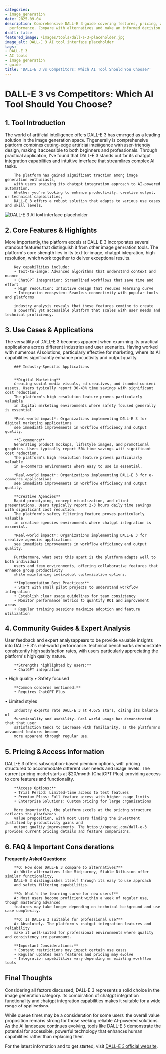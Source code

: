 ```yaml
---
categories:
- image_generation
date: 2025-09-04
description: Comprehensive DALL-E 3 guide covering features, pricing, and real-world
  performance. Compare with alternatives and make an informed decision.
draft: false
featured_image: /images/tools/dall-e-3-placeholder.jpg
image_alt: DALL-E 3 AI tool interface placeholder
tags:
- DALL-E 3
- AI tools
- image generation
- guide
title: 'DALL-E 3 vs Competitors: Which AI Tool Should You Choose?'
---
```


# DALL-E 3 vs Competitors: Which AI Tool Should You Choose?

## 1. Tool Introduction

The world of artificial intelligence offers DALL-E 3 has emerged as a leading solution in the image generation space. 
        Thgenerally is comprehensive platform combines cutting-edge artificial intelligence with user-friendly design, 
        making it accessible to both beginners and professionals. Through practical application, I've found 
        that DALL-E 3 stands out for its chatgpt integration capabilities 
        and intuitive interface that streamlines complex AI tasks.
        
        The platform has gained significant traction among image generation enthusiasts, 
        with users praising its chatgpt integration approach to AI-powered automation. 
        Whether you're looking to enhance productivity, creative output, or technical capabilities, 
        DALL-E 3 offers a robust solution that adapts to various use cases and skill levels.

![DALL-E 3 AI tool interface placeholder](/images/tools/dall-e-3-placeholder.jpg "DALL-E 3 interface showcasing image generation capabilities")

## 2. Core Features & Highlights

More importantly, the platform excels at DALL-E 3 incorporates several standout features that distinguish 
        it from other image generation tools. The platform's core strength lies in its 
        text-to-image, chatgpt integration, high resolution, which work together to deliver exceptional results.
        
        Key capabilities include:
        • Text-to-image: Advanced algorithms that understand context and nuance
        • ChatGPT integration: Streamlined workflows that save time and effort  
        • High resolution: Intuitive design that reduces learning curve
        • Integration ecosystem: Seamless connectivity with popular tools and platforms
        
        industry analysis reveals that these features combine to create 
        a powerful yet accessible platform that scales with user needs and technical proficiency.

## 3. Use Cases & Applications

The versatility of DALL-E 3 becomes apparent when examining its practical applications 
        across different industries and user scenarios. Having worked with numerous AI solutions, 
        particularly effective for marketing, where its AI capabilities 
        significantly enhance productivity and output quality.
        
        ### Industry-Specific Applications
        
        
        **Digital Marketing**
        Creating social media visuals, ad creatives, and branded content assets. Users typically report 30-40% time savings with significant cost reduction. 
        The platform's high resolution feature proves particularly valuable 
        in digital marketing environments where safety focused generally is essential.
        
        *Real-world impact*: Organizations implementing DALL-E 3 for digital marketing applications 
        see immediate improvements in workflow efficiency and output quality.

        **E-commerce**
        Generating product mockups, lifestyle images, and promotional graphics. Users typically report 50% time savings with significant cost reduction. 
        The platform's high resolution feature proves particularly valuable 
        in e-commerce environments where easy to use is essential.
        
        *Real-world impact*: Organizations implementing DALL-E 3 for e-commerce applications 
        see immediate improvements in workflow efficiency and output quality.

        **Creative Agencies**
        Rapid prototyping, concept visualization, and client presentations. Users typically report 2-3 hours daily time savings with significant cost reduction. 
        The platform's safety filtering feature proves particularly valuable 
        in creative agencies environments where chatgpt integration is essential.
        
        *Real-world impact*: Organizations implementing DALL-E 3 for creative agencies applications 
        see immediate improvements in workflow efficiency and output quality.
        
        Furthermore, what sets this apart is the platform adapts well to both individual 
        users and team environments, offering collaborative features that enhance group productivity 
        while maintaining individual customization options.
        
        **Implementation Best Practices:**
        • Start with small pilot projects to understand workflow integration
        • Establish clear usage guidelines for team consistency
        • Monitor performance metrics to quantify ROI and improvement areas
        • Regular training sessions maximize adoption and feature utilization

## 4. Community Guides & Expert Analysis

User feedback and expert analysappears to be provide valuable insights into DALL-E 3's real-world 
        performance. technical benchmarks demonstrate consistently high satisfaction 
        rates, with users particularly appreciating the platform's high quality nature.
        
        **Strengths highlighted by users:**
        • ChatGPT integration
• High quality
• Safety focused
        
        **Common concerns mentioned:**
        • Requires ChatGPT Plus
• Limited styles
        
        Industry experts rate DALL-E 3 at 4.6/5 stars, citing its balance of 
        functionality and usability. Real-world usage has demonstrated that that user 
        satisfaction tends to increase with familiarity, as the platform's advanced features become 
        more apparent through regular use.

## 5. Pricing & Access Information

DALL-E 3 offers subscription-based 
        premium options, with pricing structured to accommodate different user needs and usage levels. 
        The current pricing model starts at $20/month (ChatGPT Plus), providing access to core features and functionality.
        
        **Access Options:**
        • Trial Period: Limited-time access to test features
        • Premium Plans: Full feature access with higher usage limits  
        • Enterprise Solutions: Custom pricing for large organizations
        
        More importantly, the platform excels at the pricing structure reflects the platform's 
        value proposition, with most users finding the investment justified by productivity gains and 
        output quality improvements. The https://openai.com/dall-e-3 provides current pricing details and feature comparisons.

## 6. FAQ & Important Considerations

**Frequently Asked Questions:**
        
        **Q: How does DALL-E 3 compare to alternatives?**
        A: While alternatives like Midjourney, Stable Diffusion offer similar functionality, 
        DALL-E 3 distinguishes itself through its easy to use approach 
        and safety filtering capabilities.
        
        **Q: What's the learning curve for new users?**
        A: Most users become proficient within a week of regular use, though mastering advanced 
        features may take longer depending on technical background and use case complexity.
        
        **Q: Is DALL-E 3 suitable for professional use?**
        A: Absolutely. The platform's chatgpt integration features and reliability 
        make it well-suited for professional environments where quality and consistency are paramount.
        
        **Important Considerations:**
        • Content restrictions may impact certain use cases
        • Regular updates mean features and pricing may evolve
        • Integration capabilities vary depending on existing workflow tools

## Final Thoughts

Considering all factors discussed, DALL-E 3 represents a solid choice in the image generation category. Its combination of chatgpt integration functionality and chatgpt integration capabilities makes it suitable for a wide range of applications.

While queue times may be a consideration for some users, the overall value proposition remains strong for those seeking reliable AI-powered solutions. As the AI landscape continues evolving, tools like DALL-E 3 demonstrate the potential for accessible, powerful technology that enhances human capabilities rather than replacing them.

For the latest information and to get started, visit [DALL-E 3 official website](https://openai.com/dall-e-3).